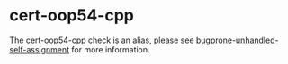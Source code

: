 # cert-oop54-cpp

The cert-oop54-cpp check is an alias, please see
[bugprone-unhandled-self-assignment](bugprone-unhandled-self-assignment.html)
for more information.
